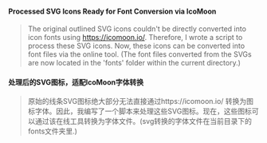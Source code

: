 
#### Processed SVG Icons Ready for Font Conversion via IcoMoon
>The original outlined SVG icons couldn't be directly converted into icon fonts using https://icomoon.io/. Therefore, I wrote a script to process these SVG icons. Now, these icons can be converted into font files via the online tool. (The font files converted from the SVGs are now located in the 'fonts' folder within the current directory.)


#### 处理后的SVG图标，适配IcoMoon字体转换
>原始的线条SVG图标绝大部分无法直接通过https://icomoon.io/ 转换为图标字体。因此，我编写了一个脚本来处理这些SVG图标。现在，这些图标可以通过该在线工具转换为字体文件。(svg转换的字体文件在当前目录下的fonts文件夹里.)



